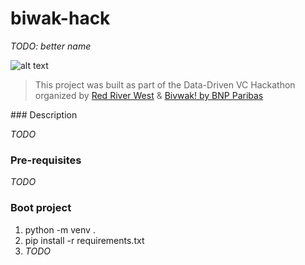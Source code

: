 # biwak-hack
*TODO: better name*

![alt text](https://i.imgur.com/O8vZHPM.png)

> This project was built as part of the Data-Driven VC Hackathon organized by [Red River West](https://redriverwest.com) & [Bivwak! by BNP Paribas](https://bivwak.bnpparibas/)

### Description

*TODO*

### Pre-requisites

*TODO*

### Boot project
1. python -m venv .
2. pip install -r requirements.txt
3. *TODO*


